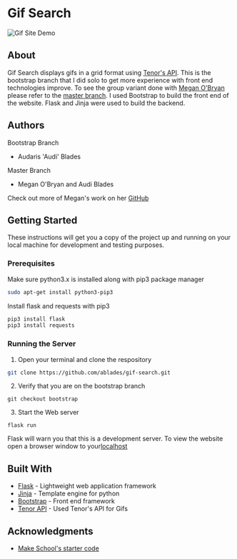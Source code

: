 # Gif Search

![Gif Site Demo](gifsearch.gif)

## About
Gif Search displays gifs in a grid format using [Tenor's API](https://tenor.com/gifapi). This is the bootstrap branch that I did solo to get more experience with front end technologies improve. To see the group variant done with [Megan O'Bryan](https://github.com/atleastzero) please refer to the [master branch](https://github.com/ablades/gif-search/tree/master). I used Bootstrap to build the front end of the website. Flask and Jinja were used to build the backend.

## Authors

Bootstrap Branch
* Audaris 'Audi' Blades

Master Branch
* Megan O'Bryan and Audi Blades

Check out more of Megan's work on her [GitHub](https://github.com/atleastzero)


## Getting Started

These instructions will get you a copy of the project up and running on your local machine for development and testing purposes.

### Prerequisites
Make sure python3.x is installed along with pip3 package manager
```bash
sudo apt-get install python3-pip3
```
Install flask and requests with pip3
```bash
pip3 install flask
pip3 install requests
```

### Running the Server

1. Open your terminal and clone the respository
```bash
git clone https://github.com/ablades/gif-search.git
```
2. Verify that you are on the bootstrap branch
```
git checkout bootstrap
```
3. Start the Web server
```
flask run
```
Flask will warn you that this is a development server.
To view the website open a browser window to your[localhost](localhost:5000)

## Built With

* [Flask](https://palletsprojects.com/p/flask/) - Lightweight web application framework
* [Jinja](https://palletsprojects.com/p/jinja/) - Template engine for python
* [Bootstrap](https://getbootstrap.com) - Front end framework
* [Tenor API](https://tenor.com/gifapi) - Used Tenor's API for Gifs

## Acknowledgments

* [Make School's starter code](https://github.com/Make-School-Labs/Gif-Search-Starter)
